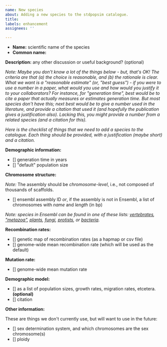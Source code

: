 ```yaml
---
name: New species
about: Adding a new species to the stdpopsim catalogue.
title:
labels: enhancement
assignees: ''

---
```


- **Name:** scientific name of the species
- **Common name:**

**Description:** any other discussion or useful background? (optional)

*Note: Maybe you don't know a lot of the things below - but, that's OK!
The criteria are that (a) the choice is reasonable, and (b) the rationale is clear.
What we want is a "reasonable estimate" (or, "best guess") - if you were to use a number in a paper,
what would you use and how would you justify it to your collaborators?
For instance, for "generation time", best would be to cite a paper that actually measures
or estimates generation time. But most species don't have this;
next best would be to give a number used in the literature, and provide a citation that used it
(and hopefully the publication gives a justification also).
Lacking this, you might provide a number from a related species (and a citation for this).*

*Here is the checklist of things that we need to add a species to the catalogue.
Each thing should be provided, with a justification (maybe short) and a citation.*

**Demographic information:**

- [] generation time in years
- [] "default" population size


**Chromosome structure:**

*Note:* The assembly should be *chromosome-level*, i.e., not composed of thousands of scaffolds.

- [] ensembl assembly ID *or*, if the assembly is not in Ensembl, a list of chromosomes with *name* and *length* (in bp)

*Note: species in Ensembl can be found in one of these lists:
[vertebrates](https://uswest.ensembl.org/info/about/species.html),
["metazoa"](https://metazoa.ensembl.org/species.html),
[plants](https://plants.ensembl.org/species.html),
[fungi](https://fungi.ensembl.org/species.html),
[protists](http://protists.ensembl.org/species.html),
or [bacteria](http://bacteria.ensembl.org/species.html).*


**Recombination rates:**

- [] genetic map of recombination rates (as a hapmap or csv file)
- [] genome-wide mean recombination rate (which will be used as the default)


**Mutation rate:**

- [] genome-wide mean mutation rate


**Demographic model:**

- [] as a list of population sizes, growth rates, migration rates, etcetera. **(optional)**
- [] citation


**Other information:**

These are things we don't currently use, but will want to use in the future:

- [] sex determination system, and which chromosomes are the sex chromosome(s)
- [] ploidy
